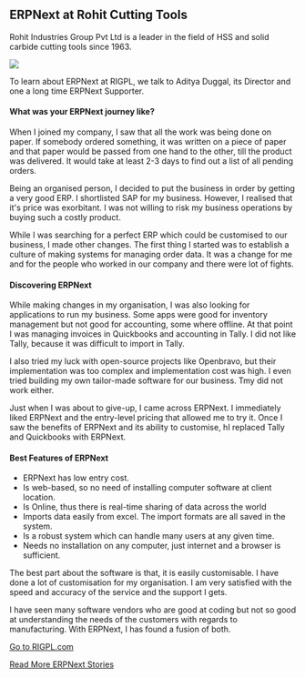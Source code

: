 <section class='top-section'>
	<h1>ERPNext at Rohit Cutting Tools</h1>
	<p class='lead'>Rohit Industries Group Pvt Ltd is a leader in the field of HSS and solid carbide cutting tools since 1963.</p>
	<img class='greyscale mt-5' src='/assets/foundation/img/stories/rigpl.jpg'>
</section>

To learn about ERPNext at RIGPL, we talk to Aditya Duggal, its Director and one a long time ERPNext Supporter.

#### What was your ERPNext journey like?

When I joined my company, I saw that all the work was being done on paper. If somebody ordered something, it was written on a piece of paper and that paper would be passed from one hand to the other, till the product was delivered. It would take at least 2-3 days to find out a list of all pending orders.

Being an organised person, I decided to put the business in order by getting a very good ERP. I shortlisted SAP for my business. However, I realised that it's price was exorbitant. I was not willing to risk my business operations by buying such a costly product.

While I was searching for a perfect ERP which could be customised to our business, I made other changes. The first thing I started was to establish a culture of making systems for managing order data. It was a change for me and for the people who worked in our company and there were lot of fights.

#### Discovering ERPNext

While making changes in my organisation, I was also looking for applications to run my business. Some apps were good for inventory management but not good for accounting, some where offline. At that point I was managing invoices in Quickbooks and accounting in Tally. I did not like Tally, because it was difficult to import in Tally.

I also tried my luck with open-source projects like Openbravo, but their implementation was too complex and implementation cost was high. I even tried building my own tailor-made software for our business. Tmy did not work either.

Just when I was about to give-up, I came across ERPNext. I immediately liked ERPNext and the entry-level pricing that allowed me to try it. Once I saw the benefits of ERPNext and its ability to customise, hI replaced Tally and Quickbooks with ERPNext.

#### Best Features of ERPNext

- ERPNext has low entry cost.
- Is web-based, so no need of installing computer software at client location.
- Is Online, thus there is real-time sharing of data across the world
- Imports data easily from excel. The import formats are all saved in the system.
- Is a robust system which can handle many users at any given time.
- Needs no installation on any computer, just internet and a browser is sufficient.

The best part about the software is that, it is easily customisable. I have done a lot of customisation for my organisation. I am very satisfied with the speed and accuracy of the service and the support I gets.

I have seen many software vendors who are good at coding but not so good at understanding the needs of the customers with regards to manufacturing. With ERPNext, I has found a fusion of both.

<section class='text-center section-padding'>
	<p><a href='https://rigpl.com' class='btn btn-secondary btn-sm'
		target='_blank'>Go to RIGPL.com</a></p>
	<p><a class='text-muted' href='/stories'>Read More ERPNext Stories</a></p>
</section>
